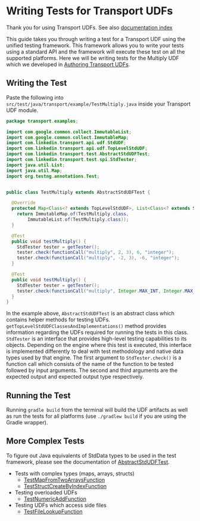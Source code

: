 # Writing Tests for Transport UDFs

Thank you for using Transport UDFs. See also [documentation index](/README.md#documentation)

This guide takes you through writing a test for a Transport UDF using the unified testing framework.
This framework allows you to write your tests using a standard API and the framework will execute these test on all the supported platforms.
Here we will be writing tests for the Multiply UDF which we developed in [Authoring Transport UDFs](authoring-transport-udfs.md).

## Writing the Test

Paste the following into `src/test/java/transport/example/TestMultiply.java` inside your Transport UDF module.

```java
package transport.examples;

import com.google.common.collect.ImmutableList;
import com.google.common.collect.ImmutableMap;
import com.linkedin.transport.api.udf.StdUDF;
import com.linkedin.transport.api.udf.TopLevelStdUDF;
import com.linkedin.transport.test.AbstractStdUDFTest;
import com.linkedin.transport.test.spi.StdTester;
import java.util.List;
import java.util.Map;
import org.testng.annotations.Test;


public class TestMultiply extends AbstractStdUDFTest {

  @Override
  protected Map<Class<? extends TopLevelStdUDF>, List<Class<? extends StdUDF>>> getTopLevelStdUDFClassesAndImplementations() {
    return ImmutableMap.of(TestMultiply.class,
        ImmutableList.of(TestMultiply.class));
  }

  @Test
  public void testMultiply() {
    StdTester tester = getTester();
    tester.check(functionCall("multiply", 2, 3), 6, "integer");
    tester.check(functionCall("multiply", -2, 3), -6, "integer");
  }

  @Test
  public void testMultiply() {
    StdTester tester = getTester();
    tester.check(functionCall("multiply", Integer.MAX_INT, Integer.MAX_INT), null, "integer");
  }
}
```

In the example above, `AbstractStdUDFTest` is an abstract class which contains helper methods for testing UDFs.
`getTopLevelStdUDFClassesAndImplementations()` method provides information regarding the UDFs required for running the tests in this class.
`StdTester` is an interface that provides high-level testing capabilities to its objects.
Depending on the engine where this test is executed, this interface is implemented differently to deal with test methodology and native data types used by that engine.
The first argument to `StdTester.check()` is a function call which consists of the name of the function to be tested followed by input arguments.
The second and third arguments are the expected output and expected output type respectively.

## Running the Test

Running `gradle build` from the terminal will build the UDF artifacts as well as run the tests for all platforms (use `./gradlew build` if you are using the Gradle wrapper).

## More Complex Tests

To figure out Java equivalents of StdData types to be used in the test framework, please see the documentation of [AbstractStdUDFTest](../transportable-udfs-test/transportable-udfs-test-api/src/main/java/com/linkedin/transport/test/AbstractStdUDFTest.java).
- Tests with complex types (maps, arrays, structs)
    - [TestMapFromTwoArraysFunction](../transportable-udfs-examples/transportable-udfs-example-udfs/src/test/java/com/linkedin/transport/examples/TestMapFromTwoArraysFunction.java)
    - [TestStructCreateByIndexFunction](../transportable-udfs-examples/transportable-udfs-example-udfs/src/test/java/com/linkedin/transport/examples/TestStructCreateByIndexFunction.java)
- Testing overloaded UDFs
    - [TestNumericAddFunction](../transportable-udfs-examples/transportable-udfs-example-udfs/src/test/java/com/linkedin/transport/examples/TestNumericAddFunction.java)
- Testing UDFs which access side files
    - [TestFileLookupFunction](../transportable-udfs-examples/transportable-udfs-example-udfs/src/test/java/com/linkedin/transport/examples/TestFileLookupFunction.java)
